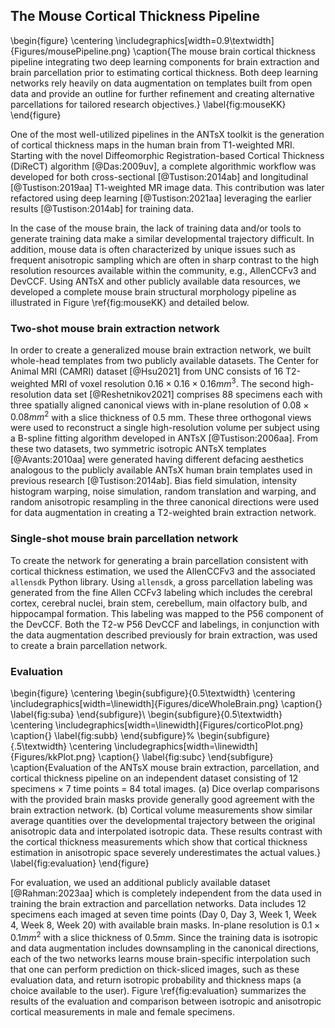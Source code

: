 
## The Mouse Cortical Thickness Pipeline

\begin{figure}
\centering
\includegraphics[width=0.9\textwidth]{Figures/mousePipeline.png}
\caption{The mouse brain cortical thickness pipeline integrating two 
deep learning components for brain extraction and brain parcellation 
prior to estimating cortical thickness. Both deep learning networks
rely heavily on data augmentation on templates built from open 
data and provide an outline for further refinement and creating 
alternative parcellations for tailored research objectives.}
\label{fig:mouseKK}
\end{figure}

One of the most well-utilized pipelines in the ANTsX toolkit is the generation
of cortical thickness maps in the human brain from T1-weighted MRI.  Starting
with the novel Diffeomorphic Registration-based Cortical Thickness (DiReCT)
algorithm [@Das:2009uv], a complete algorithmic workflow was developed for both
cross-sectional [@Tustison:2014ab] and longitudinal [@Tustison:2019aa]
T1-weighted MR image data.  This contribution was later refactored using deep
learning [@Tustison:2021aa] leveraging the earlier results [@Tustison:2014ab] 
for training data.  

In the case of the mouse brain, the lack of training data and/or tools to
generate training data make a similar developmental trajectory difficult. In
addition, mouse data is often characterized by unique issues such as frequent
anisotropic sampling which are often in sharp contrast to the high resolution
resources available within the community, e.g., AllenCCFv3 and DevCCF. Using
ANTsX and other publicly available data resources, we developed a complete mouse
brain structural morphology pipeline as illustrated in Figure \ref{fig:mouseKK}
and detailed below. 

### Two-shot mouse brain extraction network

In order to create a generalized mouse brain extraction network, we built
whole-head templates from two publicly available datasets.  The Center for
Animal MRI (CAMRI) dataset [@Hsu2021] from UNC consists of 16 T2-weighted MRI of
voxel resolution $0.16 \times 0.16 \times 0.16 mm^3$.  The second
high-resolution data set [@Reshetnikov2021] comprises 88 specimens each with
three spatially aligned canonical views with in-plane resolution of $0.08 \times
0.08 mm^2$ with a slice thickness of 0.5 mm.  These three orthogonal views were
used to reconstruct a single high-resolution volume per subject using a B-spline
fitting algorithm developed in ANTsX [@Tustison:2006aa].  From these two
datasets, two symmetric isotropic ANTsX templates [@Avants:2010aa] were
generated having different defacing aesthetics analogous to the publicly
available ANTsX human brain templates used in previous research
[@Tustison:2014ab]. Bias field simulation, intensity histogram warping, noise
simulation, random translation and warping, and random anisotropic resampling in
the three canonical directions were used for data augmentation in creating a
T2-weighted brain extraction network.

### Single-shot mouse brain parcellation network

To create the network for generating a brain parcellation consistent with
cortical thickness estimation, we used the AllenCCFv3 and the associated
``allensdk`` Python library. Using ``allensdk``, a gross parcellation labeling
was generated from the fine Allen CCFv3 labeling which includes the cerebral
cortex, cerebral nuclei, brain stem, cerebellum, main olfactory bulb, and
hippocampal formation.  This labeling was mapped to the P56
component of the DevCCF. Both the T2-w P56 DevCCF and labelings, in
conjunction with the data augmentation described previously for brain 
extraction, was used to create a brain parcellation network.

### Evaluation

\begin{figure}
\centering
\begin{subfigure}{0.5\textwidth}
  \centering
  \includegraphics[width=\linewidth]{Figures/diceWholeBrain.png}
  \caption{}
  \label{fig:suba}
\end{subfigure}\\
\begin{subfigure}{0.5\textwidth}
  \centering
  \includegraphics[width=\linewidth]{Figures/corticoPlot.png}
  \caption{}
  \label{fig:subb}
\end{subfigure}%
\begin{subfigure}{.5\textwidth}
  \centering
  \includegraphics[width=\linewidth]{Figures/kkPlot.png}
  \caption{}
  \label{fig:subc}
\end{subfigure}
\caption{Evaluation of the ANTsX mouse brain extraction, parcellation, and
cortical thickness pipeline on an independent dataset 
consisting of 12 specimens $\times$ 7 time points = 
84 total images.  (a) Dice overlap comparisons with the provided brain
masks provide generally good agreement with the brain extraction network.
(b) Cortical volume measurements show similar average quantities over
the developmental trajectory between the original anisotropic data and 
interpolated isotropic data.  These results contrast with the cortical
thickness measurements which show that cortical thickness estimation 
in anisotropic space severely underestimates the actual values.}
\label{fig:evaluation}
\end{figure}

For evaluation, we used an additional publicly available dataset
[@Rahman:2023aa] which is completely independent from the data used in training
the brain extraction and parcellation networks.  Data includes 12 specimens each
imaged at seven time points (Day 0, Day 3, Week 1, Week 4, Week 8, Week 20) with
available brain masks.  In-plane resolution is $0.1 \times 0.1 mm^2$ with a
slice thickness of $0.5 mm$.  Since the training data is isotropic and data
augmentation includes downsampling in the canonical directions, each of the two 
networks learns mouse brain-specific interpolation such that one can perform prediction
on thick-sliced images, such as these evaluation data, and return isotropic
probability and thickness maps (a choice available to the user).  Figure 
\ref{fig:evaluation} summarizes the results of the evaluation and comparison between
isotropic and anisotropic cortical measurements in male and female specimens.




